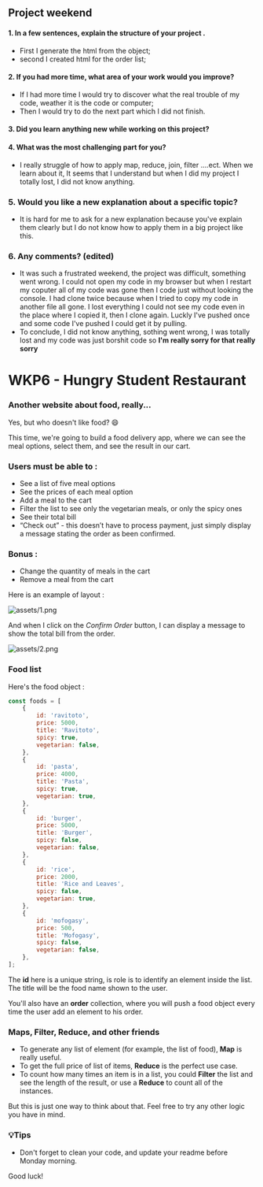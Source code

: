 ## Project weekend

#### 1. In a few sentences, explain the structure of your project .

   - First I generate the html from the object;
   - second I created html for the order list;


#### 2. If you had more time, what area of your work would you improve?

   - If I had more time I would try to discover what the real trouble of my code, weather it is the code or computer;
   - Then I would try to do the next part which I did not finish.

#### 3. Did you learn anything new while working on this project? 

#### 4. What was the most challenging part for you?

   - I really struggle of how to apply map, reduce, join, filter ....ect. When we learn about it, It seems that I understand but when I did my project I totally lost, I did not know anything.

### 5. Would you like a new explanation about a specific topic?

   - It is hard for me to ask for a new explanation because you've explain them clearly but I do not know how to apply them in a big project like this.


### 6. Any comments? (edited)

   - It was such a frustrated weekend, the project was difficult, something went wrong. I could not open my code in my browser but when I restart my coputer all of my code was gone then I code just without looking the console. I had clone twice because when I tried to copy my code in another file all gone. I lost everything I could not see my code even in the place where I copied it, then I clone again. Luckly I've pushed once and some code I've pushed I could get it by pulling. 
   - To conclude, I did not know anything, sothing went wrong, I was totally lost and my code was just borshit code so **I'm really sorry for that really sorry**



# WKP6 - Hungry Student Restaurant

### Another website about food, really...

Yes, but who doesn't like food? 😄

This time, we're going to build a food delivery app, where we can see the meal options, select them, and see the result in our cart.

### Users must be able to :

-   See a list of five meal options
-   See the prices of each meal option
-   Add a meal to the cart
-   Filter the list to see only the vegetarian meals, or only the spicy ones
-   See their total bill
-   “Check out” - this doesn’t have to process payment, just simply display
    a message stating the order as been confirmed.

### Bonus :

-   Change the quantity of meals in the cart
-   Remove a meal from the cart

Here is an example of layout :

![assets/1.png](assets/1.png)

And when I click on the _Confirm Order_ button, I can display a message to show the total bill from the order.

![assets/2.png](assets/2.png)

### Food list

Here's the food object :

```jsx
const foods = [
	{
		id: 'ravitoto',
		price: 5000,
		title: 'Ravitoto',
		spicy: true,
		vegetarian: false,
	},
	{
		id: 'pasta',
		price: 4000,
		title: 'Pasta',
		spicy: true,
		vegetarian: true,
	},
	{
		id: 'burger',
		price: 5000,
		title: 'Burger',
		spicy: false,
		vegetarian: false,
	},
	{
		id: 'rice',
		price: 2000,
		title: 'Rice and Leaves',
		spicy: false,
		vegetarian: true,
	},
	{
		id: 'mofogasy',
		price: 500,
		title: 'Mofogasy',
		spicy: false,
		vegetarian: false,
	},
];
```

The **id** here is a unique string, is role is to identify an element inside the list. The title will be the food name shown to the user.

You'll also have an **order** collection, where you will push a food object every time the user add an element to his order.

### Maps, Filter, Reduce, and other friends

-   To generate any list of element (for example, the list of food), **Map** is really useful.
-   To get the full price of list of items, **Reduce** is the perfect use case.
-   To count how many times an item is in a list, you could **Filter** the list and see the length of the result, or use a **Reduce** to count all of the instances.

But this is just one way to think about that. Feel free to try any other logic you have in mind.

### 💡Tips

-   Don't forget to clean your code, and update your readme before Monday morning.

Good luck!
